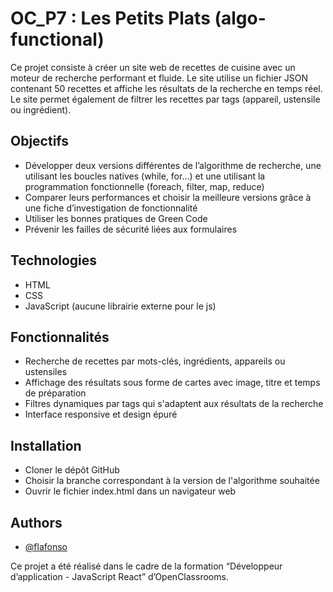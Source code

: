 
# OC_P7 : Les Petits Plats (algo-functional)

Ce projet consiste à créer un site web de recettes de cuisine avec un moteur de recherche performant et fluide. Le site utilise un fichier JSON contenant 50 recettes et affiche les résultats de la recherche en temps réel. Le site permet également de filtrer les recettes par tags (appareil, ustensile ou ingrédient).

## Objectifs

- Développer deux versions différentes de l’algorithme de recherche, une utilisant les boucles natives (while, for…) et une utilisant la programmation fonctionnelle (foreach, filter, map, reduce)
- Comparer leurs performances et choisir la meilleure versions grâce à une fiche d’investigation de fonctionnalité
- Utiliser les bonnes pratiques de Green Code
- Prévenir les failles de sécurité liées aux formulaires
## Technologies

- HTML
- CSS
- JavaScript (aucune librairie externe pour le js)
## Fonctionnalités

- Recherche de recettes par mots-clés, ingrédients, appareils ou ustensiles
- Affichage des résultats sous forme de cartes avec image, titre et temps de préparation
- Filtres dynamiques par tags qui s'adaptent aux résultats de la recherche
- Interface responsive et design épuré
## Installation

- Cloner le dépôt GitHub
- Choisir la branche correspondant à la version de l'algorithme souhaitée
- Ouvrir le fichier index.html dans un navigateur web
## Authors

- [@flafonso](https://github.com/flafonso)

Ce projet a été réalisé dans le cadre de la formation “Développeur d’application - JavaScript React” d’OpenClassrooms.